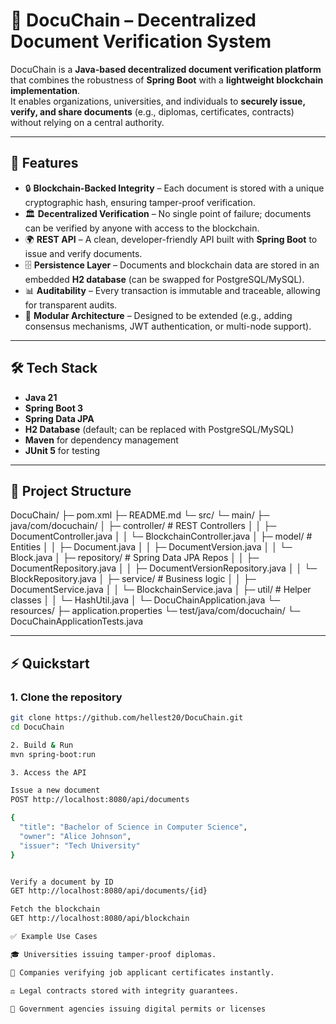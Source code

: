 # 📄 DocuChain – Decentralized Document Verification System

DocuChain is a **Java-based decentralized document verification platform** that combines the robustness of **Spring Boot** with a **lightweight blockchain implementation**.  
It enables organizations, universities, and individuals to **securely issue, verify, and share documents** (e.g., diplomas, certificates, contracts) without relying on a central authority.

---

## 🚀 Features

- 🔒 **Blockchain-Backed Integrity** – Each document is stored with a unique cryptographic hash, ensuring tamper-proof verification.  
- 🏛 **Decentralized Verification** – No single point of failure; documents can be verified by anyone with access to the blockchain.  
- 🌍 **REST API** – A clean, developer-friendly API built with **Spring Boot** to issue and verify documents.  
- 🗄 **Persistence Layer** – Documents and blockchain data are stored in an embedded **H2 database** (can be swapped for PostgreSQL/MySQL).  
- 📊 **Auditability** – Every transaction is immutable and traceable, allowing for transparent audits.  
- 🧩 **Modular Architecture** – Designed to be extended (e.g., adding consensus mechanisms, JWT authentication, or multi-node support).  

---

## 🛠 Tech Stack

- **Java 21**
- **Spring Boot 3**
- **Spring Data JPA**
- **H2 Database** (default; can be replaced with PostgreSQL/MySQL)
- **Maven** for dependency management
- **JUnit 5** for testing

---

## 📂 Project Structure

DocuChain/
 ├─ pom.xml
 ├─ README.md
 └─ src/
    └─ main/
       ├─ java/com/docuchain/
       │   ├─ controller/        # REST Controllers
       │   │   ├─ DocumentController.java
       │   │   └─ BlockchainController.java
       │   ├─ model/             # Entities
       │   │   ├─ Document.java
       │   │   ├─ DocumentVersion.java
       │   │   └─ Block.java
       │   ├─ repository/        # Spring Data JPA Repos
       │   │   ├─ DocumentRepository.java
       │   │   ├─ DocumentVersionRepository.java
       │   │   └─ BlockRepository.java
       │   ├─ service/           # Business logic
       │   │   ├─ DocumentService.java
       │   │   └─ BlockchainService.java
       │   ├─ util/              # Helper classes
       │   │   └─ HashUtil.java
       │   └─ DocuChainApplication.java
       └─ resources/
           ├─ application.properties
    └─ test/java/com/docuchain/
        └─ DocuChainApplicationTests.java



---

## ⚡ Quickstart

### 1. Clone the repository
```bash
git clone https://github.com/hellest20/DocuChain.git
cd DocuChain

2. Build & Run
mvn spring-boot:run

3. Access the API

Issue a new document
POST http://localhost:8080/api/documents

{
  "title": "Bachelor of Science in Computer Science",
  "owner": "Alice Johnson",
  "issuer": "Tech University"
}


Verify a document by ID
GET http://localhost:8080/api/documents/{id}

Fetch the blockchain
GET http://localhost:8080/api/blockchain

✅ Example Use Cases

🎓 Universities issuing tamper-proof diplomas.

🏢 Companies verifying job applicant certificates instantly.

⚖️ Legal contracts stored with integrity guarantees.

📜 Government agencies issuing digital permits or licenses
